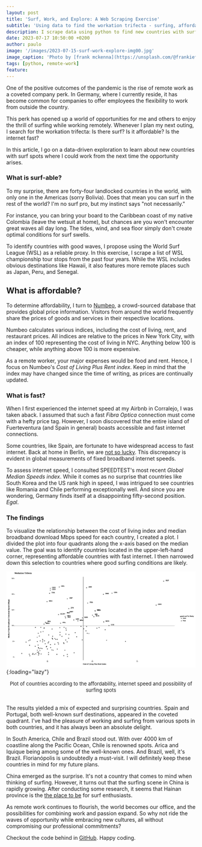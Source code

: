 ```yaml
---
layout: post
title: 'Surf, Work, and Explore: A Web Scraping Exercise'
subtitle: 'Using data to find the workation trifecta - surfing, affordability, and fast internet'
description: I scrape data using python to find new countries with surf spots where you can work remotely from, <i>ceteris paribus</i>
date: 2023-07-17 10:50:00 +0200
author: paulo
image: '/images/2023-07-15-surf-work-explore-img00.jpg'
image_caption: 'Photo by [frank mckenna](https://unsplash.com/@frankiefoto?utm_source=unsplash&utm_medium=referral&utm_content=creditCopyText) on [Unsplash](https://unsplash.com/photos/eXHeq48Z-Q4?utm_source=unsplash&utm_medium=referral&utm_content=creditCopyText)'
tags: [python, remote-work]
feature:
---
```


One of the positive outcomes of the pandemic is the rise of remote work as a coveted company perk. In Germany, where I currently reside, it has become common for companies to offer employees the flexibility to work from outside the country.

This perk has opened up a world of opportunities for me and others to enjoy the thrill of surfing while working remotely. Whenever I plan my next outing, I search for the workation trifecta: Is there surf? Is it affordable? Is the internet fast?

In this article, I go on a data-driven exploration to learn about new countries with surf spots where I could work from the next time the opportunity arises.


### What is surf-able?

To my surprise, there are forty-four landlocked countries in the world, with only one in the Americas (sorry Bolivia). Does that mean you can surf in the rest of the world? I'm no surf pro, but my instinct says "not necessarily."

For instance, you can bring your board to the Caribbean coast of my native Colombia (leave the wetsuit at home), but chances are you won't encounter great waves all day long. The tides, wind, and sea floor simply don't create optimal conditions for surf swells.

To identify countries with good waves, I propose using the World Surf League (WSL) as a reliable proxy. In this exercise, I scrape a list of WSL championship tour stops from the past four years. While the WSL includes obvious destinations like Hawaii, it also features more remote places such as Japan, Peru, and Senegal.


## What is affordable?

To determine affordability, I turn to [Numbeo](https://www.numbeo.com/cost-of-living/), a crowd-sourced database that provides global price information. Visitors from around the world frequently share the prices of goods and services in their respective locations. 

Numbeo calculates various indices, including the cost of living, rent, and restaurant prices. All indices are relative to the prices in New York City, with an index of 100 representing the cost of living in NYC. Anything below 100 is cheaper, while anything above 100 is more expensive.

As a remote worker, your major expenses would be food and rent. Hence, I focus on Numbeo's *Cost of Living Plus Rent index*. Keep in mind that the index may have changed since the time of writing, as prices are continually updated.


### What is fast?

When I first experienced the internet speed at my Airbnb in Corralejo, I was taken aback. I assumed that such a fast *Fibra Optica* connection must come with a hefty price tag. However, I soon discovered that the entire island of Fuerteventura (and Spain in general) boasts accessible and fast internet connections.

Some countries, like Spain, are fortunate to have widespread access to fast internet. Back at home in Berlin, we are [not so lucky](https://www.npr.org/2019/01/03/678803790/berlin-is-a-tech-hub-so-why-are-germanys-internet-speeds-so-slow?t=1660816773204). This discrepancy is evident in global measurements of fixed broadband internet speeds.

To assess internet speed, I consulted SPEEDTEST's most recent *Global Median Speeds index*. While it comes as no surprise that countries like South Korea and the US rank high in speed, I was intrigued to see countries like Romania and Chile performing exceptionally well. And since you are wondering, Germany finds itself at a disappointing fifty-second position. *Egal*.


### The findings

To visualize the relationship between the cost of living index and median broadband download Mbps speed for each country, I created a plot. I divided the plot into four quadrants along the x-axis based on the median value. The goal was to identify countries located in the upper-left-hand corner, representing affordable countries with fast internet. I then narrowed down this selection to countries where good surfing conditions are likely.


![2023-07-15-surf-work-explore-img01](/images/2023-07-15-surf-work-explore-img01.jpg){:loading="lazy"}
<font size="-1"><center><span> Plot of countries according to the affordability, internet speed and possibility of surfing spots </span></center></font>
<br>


The results yielded a mix of expected and surprising countries. Spain and Portugal, both well-known surf destinations, appeared in the coveted quadrant. I've had the pleasure of working and surfing from various spots in both countries, and it has always been an absolute delight.

In South America, Chile and Brazil stood out. With over 4000 km of coastline along the Pacific Ocean, Chile is renowned spots. Arica and Iquique being among some of the well-known ones. And Brazil, well, it's Brazil. Florianópolis is undoubtedly a must-visit. I will definitely keep these countries in mind for my future plans.

China emerged as the surprise. It's not a country that comes to mind when thinking of surfing. However, it turns out that the surfing scene in China is rapidly growing. After conducting some research, it seems that Hainan province is the [the place to be](https://medium.com/@theothermap/surfing-in-china-bc766c488190) for surf enthusiasts.

As remote work continues to flourish, the world becomes our office, and the possibilities for combining work and passion expand. So why not ride the waves of opportunity while embracing new cultures, all without compromising our professional commitments?
    
Checkout the code behind in [GitHub](https://github.com/moralescastillo/code_sample/tree/main/surf_work_explore). Happy coding.
